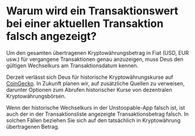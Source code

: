 # Warum wird ein Transaktionswert bei einer aktuellen Transaktion falsch angezeigt?

Um den gesamten übertragenen Kryptowährungsbetrag in Fiat (USD, EUR usw.) für vergangene Transaktionen genau anzuzeigen, muss Deus den gültigen Wechselkurs am Transaktionsdatum kennen.

Derzeit verlässt sich Deus für historische Kryptowährungskurse auf [CoinGecko](https://coingecko.com). In Zukunft planen wir, auf zusätzliche Quellen zu verweisen, darunter Optionen zum Abrufen historischer Kurse von dezentralen Kryptowährungsbörsen.

Wenn der historische Wechselkurs in der Unstoopable-App falsch ist, ist auch der in der Transaktionsliste angezeigte Transaktionsbetrag falsch. In solchen Fällen beziehen Sie sich auf den tatsächlich in Kryptowährung übertragenen Betrag.